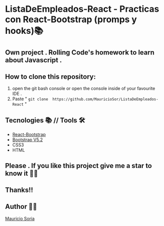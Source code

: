 # ListaDeEmpleados-React - Practicas con React-Bootstrap (promps y hooks)📚 

## Own project . Rolling Code's homework to learn about Javascript .

## How to clone this repository:
1. open the git bash console or open the console inside of your favourite IDE .
2. Paste " ``` git clone  https://github.com/MauricioSor/ListaDeEmpleados-React ``` "

## Tecnologies 📚 // Tools 🛠️
- [React-Bootstrap](https://react-bootstrap.github.io/)
- [Bootstrap V5.2](https://getbootstrap.com/)
- CSS3
- HTML

## Please . If you like this project give me a star to know it 🌟🤩 
## Thanks!! 
## Author 🙋‍♂️ 
[Mauricio Soria](https://github.com/MauricioSor)
